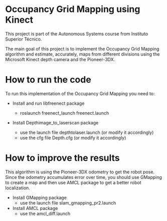 # Occupancy Grid Mapping using Kinect
This project is part of the Autonomous Systems course from Instituto Superior Técnico. 

The main goal of this project is to implement the Occupancy Grid Mapping algorithm and estimate, accurately, maps from different divisions using the Microsoft Kinect depth camera and the Pioneer-3DX.

# How to run the code
To run this implementation of the Occupancy Grid Mapping you need to:

- Install and run libfreenect package
  - roslaunch freenect_launch freenect.launch
  
- Install Depthimage_to_laserscan package
  - use the launch file depthtolaser.launch (or modify it accordingly)
  - use the cfg file Depth.cfg (or modify it accordingly)
  
 # How to improve the results
 This algorithm is using the Pioneer-3DX odometry to get the robot pose.
 Since the odometry accumulates error over time, you should use GMapping to create a map and then use AMCL package to get a better robot localization.
  - Install GMapping package
    - use the launch file slam_gmapping_pr2.launch
  - Install AMCL package
    - use the amcl_diff.launch
